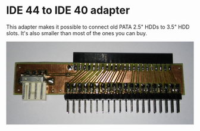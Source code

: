 # IDE 44 to IDE 40 adapter

This adapter makes it possible to connect old PATA 2.5" HDDs to 3.5" HDD slots. It's also smaller than most of the ones you can buy.

![adapter](./adapter.png)
